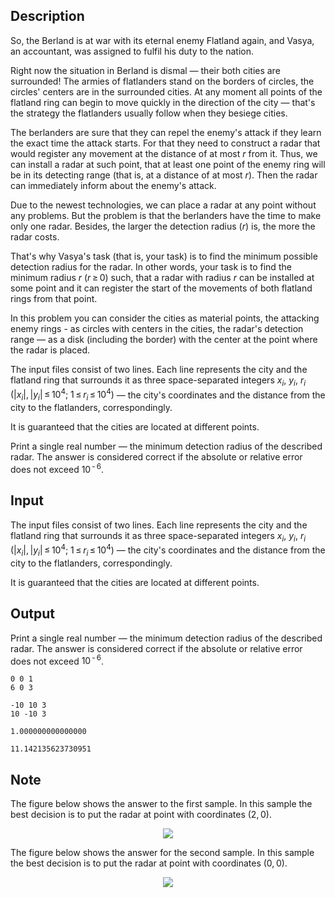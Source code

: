 ## Description

<div><p>So, the Berland is at war with its eternal enemy Flatland again, and Vasya, an accountant, was assigned to fulfil his duty to the nation. </p><p>Right now the situation in Berland is dismal — their both cities are surrounded! The armies of flatlanders stand on the borders of circles, the circles' centers are in the surrounded cities. At any moment all points of the flatland ring can begin to move quickly in the direction of the city — that's the strategy the flatlanders usually follow when they besiege cities.</p><p>The berlanders are sure that they can repel the enemy's attack if they learn the exact time the attack starts. For that they need to construct a radar that would register any movement at the distance of at most <span class="tex-span"><i>r</i></span> from it. Thus, we can install a radar at such point, that at least one point of the enemy ring will be in its detecting range (that is, at a distance of at most <span class="tex-span"><i>r</i></span>). Then the radar can immediately inform about the enemy's attack. </p><p>Due to the newest technologies, we can place a radar at any point without any problems. But the problem is that the berlanders have the time to make only one radar. Besides, the larger the detection radius <span class="tex-span">(<i>r</i>)</span> is, the more the radar costs.</p><p>That's why Vasya's task (that is, your task) is to find the minimum possible detection radius for the radar. In other words, your task is to find the minimum radius <span class="tex-span"><i>r</i></span> <span class="tex-span">(<i>r</i> ≥ 0)</span> such, that a radar with radius <span class="tex-span"><i>r</i></span> can be installed at some point and it can register <span class="tex-font-style-bf">the start of the movements</span> of both flatland rings from that point. </p><p>In this problem you can consider the cities as material points, the attacking enemy rings - as circles with centers in the cities, the radar's detection range — as a disk (including the border) with the center at the point where the radar is placed.</p></div><div class="input-specification"><p>The input files consist of two lines. Each line represents the city and the flatland ring that surrounds it as three space-separated integers <span class="tex-span"><i>x</i><sub class="lower-index"><i>i</i></sub></span>, <span class="tex-span"><i>y</i><sub class="lower-index"><i>i</i></sub></span>, <span class="tex-span"><i>r</i><sub class="lower-index"><i>i</i></sub></span> <span class="tex-span">(|<i>x</i><sub class="lower-index"><i>i</i></sub>|, |<i>y</i><sub class="lower-index"><i>i</i></sub>| ≤ 10<sup class="upper-index">4</sup>;&nbsp;1 ≤ <i>r</i><sub class="lower-index"><i>i</i></sub> ≤ 10<sup class="upper-index">4</sup>)</span> — the city's coordinates and the distance from the city to the flatlanders, correspondingly.</p><p>It is guaranteed that the cities are located at different points.</p></div><div class="output-specification"><p>Print a single real number — the minimum detection radius of the described radar. The answer is considered correct if the absolute or relative error does not exceed <span class="tex-span">10<sup class="upper-index"> - 6</sup></span>.</p></div>

## Input

<p>The input files consist of two lines. Each line represents the city and the flatland ring that surrounds it as three space-separated integers <span class="tex-span"><i>x</i><sub class="lower-index"><i>i</i></sub></span>, <span class="tex-span"><i>y</i><sub class="lower-index"><i>i</i></sub></span>, <span class="tex-span"><i>r</i><sub class="lower-index"><i>i</i></sub></span> <span class="tex-span">(|<i>x</i><sub class="lower-index"><i>i</i></sub>|, |<i>y</i><sub class="lower-index"><i>i</i></sub>| ≤ 10<sup class="upper-index">4</sup>;&nbsp;1 ≤ <i>r</i><sub class="lower-index"><i>i</i></sub> ≤ 10<sup class="upper-index">4</sup>)</span> — the city's coordinates and the distance from the city to the flatlanders, correspondingly.</p><p>It is guaranteed that the cities are located at different points.</p>

## Output

<p>Print a single real number — the minimum detection radius of the described radar. The answer is considered correct if the absolute or relative error does not exceed <span class="tex-span">10<sup class="upper-index"> - 6</sup></span>.</p>





```input1
0 0 1
6 0 3

```




```input2
-10 10 3
10 -10 3

```




```output1
1.000000000000000
```




```output2
11.142135623730951
```



## Note

<p>The figure below shows the answer to the first sample. In this sample the best decision is to put the radar at point with coordinates <span class="tex-span">(2, 0)</span>. </p><center> <img class="tex-graphics" src="file://6GszXhQV.png" style="max-width: 100.0%;max-height: 100.0%;"> </center><p>The figure below shows the answer for the second sample. In this sample the best decision is to put the radar at point with coordinates <span class="tex-span">(0, 0)</span>. </p><center> <img class="tex-graphics" src="file://LeMy9CYu.png" style="max-width: 100.0%;max-height: 100.0%;"> </center>
